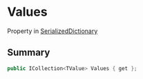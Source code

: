 # Values

Property in [SerializedDictionary](./)

## Summary

```csharp
public ICollection<TValue> Values { get };
```
